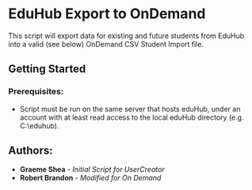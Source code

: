 # EduHub Export to OnDemand 

This script will export data for existing and future students from EduHub into a valid (see below) OnDemand CSV Student Import file.

## Getting Started
### Prerequisites:
* Script must be run on the same server that hosts eduHub, under an account with at least read access to the local eduHub directory (e.g. C:\eduhub).

## Authors:

* **Graeme Shea** - *Initial Script for UserCreator*
* **Robert Brandon** - *Modified for On Demand*